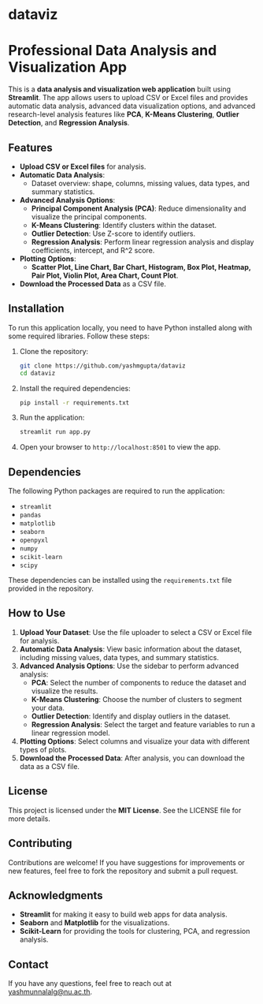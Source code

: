# dataviz

# Professional Data Analysis and Visualization App

This is a **data analysis and visualization web application** built using **Streamlit**. The app allows users to upload CSV or Excel files and provides automatic data analysis, advanced data visualization options, and advanced research-level analysis features like **PCA**, **K-Means Clustering**, **Outlier Detection**, and **Regression Analysis**.

## Features

- **Upload CSV or Excel files** for analysis.
- **Automatic Data Analysis**:
  - Dataset overview: shape, columns, missing values, data types, and summary statistics.
- **Advanced Analysis Options**:
  - **Principal Component Analysis (PCA)**: Reduce dimensionality and visualize the principal components.
  - **K-Means Clustering**: Identify clusters within the dataset.
  - **Outlier Detection**: Use Z-score to identify outliers.
  - **Regression Analysis**: Perform linear regression analysis and display coefficients, intercept, and R^2 score.
- **Plotting Options**:
  - **Scatter Plot, Line Chart, Bar Chart, Histogram, Box Plot, Heatmap, Pair Plot, Violin Plot, Area Chart, Count Plot**.
- **Download the Processed Data** as a CSV file.

## Installation

To run this application locally, you need to have Python installed along with some required libraries. Follow these steps:

1. Clone the repository:
   ```sh
   git clone https://github.com/yashmgupta/dataviz
   cd dataviz
   ```

2. Install the required dependencies:
   ```sh
   pip install -r requirements.txt
   ```

3. Run the application:
   ```sh
   streamlit run app.py
   ```

4. Open your browser to `http://localhost:8501` to view the app.

## Dependencies

The following Python packages are required to run the application:

- `streamlit`
- `pandas`
- `matplotlib`
- `seaborn`
- `openpyxl`
- `numpy`
- `scikit-learn`
- `scipy`

These dependencies can be installed using the `requirements.txt` file provided in the repository.

## How to Use

1. **Upload Your Dataset**: Use the file uploader to select a CSV or Excel file for analysis.
2. **Automatic Data Analysis**: View basic information about the dataset, including missing values, data types, and summary statistics.
3. **Advanced Analysis Options**: Use the sidebar to perform advanced analysis:
   - **PCA**: Select the number of components to reduce the dataset and visualize the results.
   - **K-Means Clustering**: Choose the number of clusters to segment your data.
   - **Outlier Detection**: Identify and display outliers in the dataset.
   - **Regression Analysis**: Select the target and feature variables to run a linear regression model.
4. **Plotting Options**: Select columns and visualize your data with different types of plots.
5. **Download the Processed Data**: After analysis, you can download the data as a CSV file.

## License

This project is licensed under the **MIT License**. See the LICENSE file for more details.

## Contributing

Contributions are welcome! If you have suggestions for improvements or new features, feel free to fork the repository and submit a pull request.

## Acknowledgments

- **Streamlit** for making it easy to build web apps for data analysis.
- **Seaborn** and **Matplotlib** for the visualizations.
- **Scikit-Learn** for providing the tools for clustering, PCA, and regression analysis.

## Contact

If you have any questions, feel free to reach out at yashmunnalalg@nu.ac.th.

